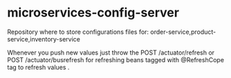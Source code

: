 # microservices-config-server
Repository where to store configurations files for:
order-service,product-service,inventory-service

Whenever you push new values just throw the POST /actuator/refresh or POST /actuator/busrefresh for refreshing beans
tagged with @RefreshCope tag to refresh values .
